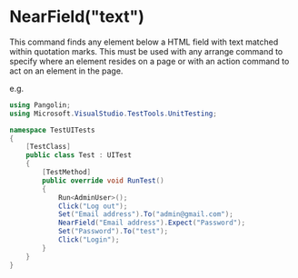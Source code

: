 # NearField("text")



This command finds any element below a HTML field with text matched within quotation marks. This must be used with any arrange command to specify where an element resides on a page or with an action command to act on an element in the page.

e.g.

```C#
using Pangolin;
using Microsoft.VisualStudio.TestTools.UnitTesting;

namespace TestUITests
{
    [TestClass]
    public class Test : UITest
    {
        [TestMethod]
        public override void RunTest()
        {
            Run<AdminUser>();
            Click("Log out");
            Set("Email address").To("admin@gmail.com");
            NearField("Email address").Expect("Password");
            Set("Password").To("test");
            Click("Login");
        }
    }
}
```

